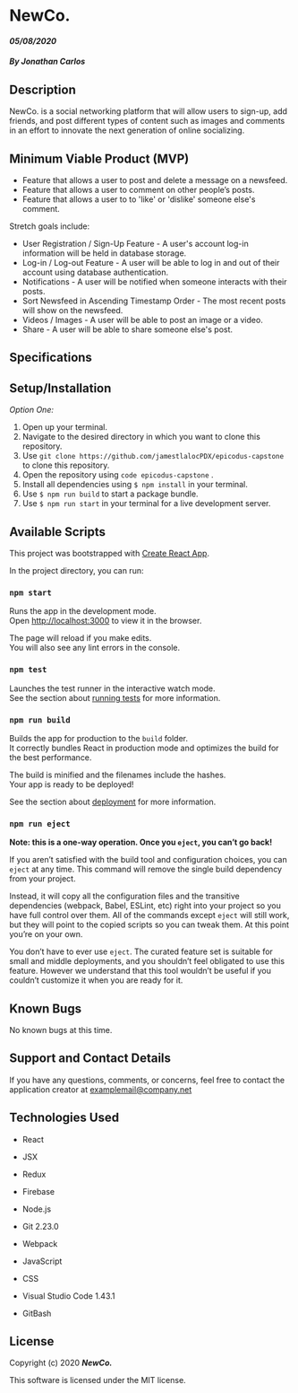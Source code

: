 # NewCo.

#### _05/08/2020_

#### _By Jonathan Carlos_

## **Description**

NewCo. is a social networking platform that will allow users to sign-up, add friends, and post different types of content such as images and comments in an effort to innovate the next generation of online socializing.

## **Minimum Viable Product (MVP)**

* Feature that allows a user to post and delete a message on a newsfeed.
* Feature that allows a user to comment on other people’s posts.
* Feature that allows a user to to 'like' or 'dislike' someone else's comment.

Stretch goals include:

* User Registration / Sign-Up Feature - A user's account log-in information will be held in database storage.
* Log-in / Log-out Feature - A user will be able to log in and out of their account using database authentication.
* Notifications - A user will be notified when someone interacts with their posts.
* Sort Newsfeed in Ascending Timestamp Order - The most recent posts will show on the newsfeed.
* Videos / Images - A user will be able to post an image or a video.
* Share - A user will be able to share someone else's post.

## Specifications

## **Setup/Installation**

*Option One:*
1. Open up your terminal.
2. Navigate to the desired directory in which you want to clone this repository.
3. Use `git clone https://github.com/jamestlalocPDX/epicodus-capstone` to clone this repository.
4. Open the repository using `code epicodus-capstone` .
5. Install all dependencies using `$ npm install` in your terminal.
6. Use `$ npm run build` to start a package bundle.
7. Use `$ npm run start` in your terminal for a live development server.

## Available Scripts

This project was bootstrapped with [Create React App](https://github.com/facebook/create-react-app).

In the project directory, you can run:

### `npm start`

Runs the app in the development mode.<br />
Open [http://localhost:3000](http://localhost:3000) to view it in the browser.

The page will reload if you make edits.<br />
You will also see any lint errors in the console.

### `npm test`

Launches the test runner in the interactive watch mode.<br />
See the section about [running tests](https://facebook.github.io/create-react-app/docs/running-tests) for more information.

### `npm run build`

Builds the app for production to the `build` folder.<br />
It correctly bundles React in production mode and optimizes the build for the best performance.

The build is minified and the filenames include the hashes.<br />
Your app is ready to be deployed!

See the section about [deployment](https://facebook.github.io/create-react-app/docs/deployment) for more information.

### `npm run eject`

**Note: this is a one-way operation. Once you `eject`, you can’t go back!**

If you aren’t satisfied with the build tool and configuration choices, you can `eject` at any time. This command will remove the single build dependency from your project.

Instead, it will copy all the configuration files and the transitive dependencies (webpack, Babel, ESLint, etc) right into your project so you have full control over them. All of the commands except `eject` will still work, but they will point to the copied scripts so you can tweak them. At this point you’re on your own.

You don’t have to ever use `eject`. The curated feature set is suitable for small and middle deployments, and you shouldn’t feel obligated to use this feature. However we understand that this tool wouldn’t be useful if you couldn’t customize it when you are ready for it.

## **Known Bugs**

No known bugs at this time.

## **Support and Contact Details**

If you have any questions, comments, or concerns, feel free to contact the application creator at examplemail@company.net 

## **Technologies Used**

* React

* JSX

* Redux

* Firebase

* Node.js

* Git 2.23.0

* Webpack 

* JavaScript

* CSS

* Visual Studio Code 1.43.1

* GitBash

## **License**

Copyright (c) 2020 **_NewCo._**

This software is licensed under the MIT license.